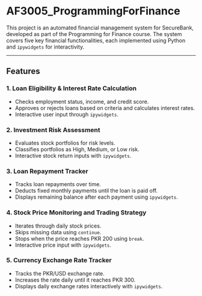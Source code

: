 # AF3005_ProgrammingForFinance

This project is an automated financial management system for SecureBank, developed as part of the Programming for Finance course. The system covers five key financial functionalities, each implemented using Python and `ipywidgets` for interactivity.

---

## Features

### 1. Loan Eligibility & Interest Rate Calculation
- Checks employment status, income, and credit score.
- Approves or rejects loans based on criteria and calculates interest rates.
- Interactive user input through `ipywidgets`.

### 2. Investment Risk Assessment
- Evaluates stock portfolios for risk levels.
- Classifies portfolios as High, Medium, or Low risk.
- Interactive stock return inputs with `ipywidgets`.

### 3. Loan Repayment Tracker
- Tracks loan repayments over time.
- Deducts fixed monthly payments until the loan is paid off.
- Displays remaining balance after each payment using `ipywidgets`.

### 4. Stock Price Monitoring and Trading Strategy
- Iterates through daily stock prices.
- Skips missing data using `continue`.
- Stops when the price reaches PKR 200 using `break`.
- Interactive price input with `ipywidgets`.

### 5. Currency Exchange Rate Tracker
- Tracks the PKR/USD exchange rate.
- Increases the rate daily until it reaches PKR 300.
- Displays daily exchange rates interactively with `ipywidgets`.
